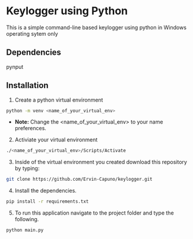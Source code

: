 # Keylogger using Python

This is a simple command-line based keylogger using python in Windows operating sytem only

## Dependencies
pynput

## Installation
1. Create a python virtual environment
```bash
python -m venv <name_of_your_virtual_env>
```

- **Note:** Change the <name_of_your_virtual_env> to your name preferences.

2. Activiate your virtual environment
```bash
./<name_of_your_virtual_env>/Scripts/Activate
```

3. Inside of the virtual environment you created download this repository by typing:
```bash
git clone https://github.com/Ervin-Capuno/keylogger.git
```

4. Install the dependencies. 
```bash
pip install -r requirements.txt
```

5. To run this application navigate to the project folder and type the following.
```bash 
python main.py
```
